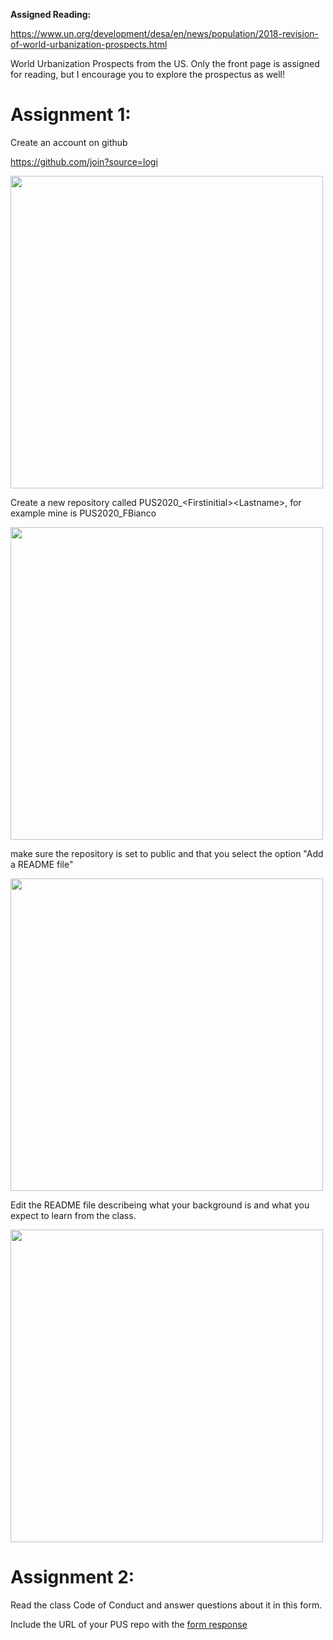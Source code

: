 **Assigned Reading:**

https://www.un.org/development/desa/en/news/population/2018-revision-of-world-urbanization-prospects.html


World Urbanization Prospects from the US. Only the front page is assigned for reading, but I encourage you to explore the prospectus as well!

# Assignment 1:
Create an account on github

https://github.com/join?source=logi

<img src="https://github.com/fedhere/PUS2020_FBianco/blob/master/HW1/Screen%20Shot%202020-08-30%20at%207.08.59%20PM.png"  width="500">
                                                                                                                                                
Create a new repository called PUS2020_\<Firstinitial\>\<Lastname\>, for example mine is PUS2020_FBianco

<img src="https://github.com/fedhere/PUS2020_FBianco/blob/master/HW1/Screen%20Shot%202020-08-30%20at%207.16.41%20PM.png"  width="500">


make sure the repository is set to public and that you select the option "Add a README file"

<img src="https://github.com/fedhere/PUS2020_FBianco/blob/master/HW1/Screen%20Shot%202020-08-30%20at%207.18.00%20PM.png"  width="500">

Edit the README file describeing what your background is and what you expect to learn from the class.


<img src="https://github.com/fedhere/PUS2020_FBianco/blob/master/HW1/Screen%20Shot%202020-08-30%20at%207.26.12%20PM.png"  width="500">

# Assignment 2:

Read the class Code of Conduct and answer questions about it in this form.

Include the URL of your PUS repo with the [form response](https://forms.gle/W6QjYjLGWp7nF7w37)

